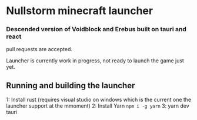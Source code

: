 # Nullstorm minecraft launcher
### Descended version of Voidblock and Erebus built on tauri and react

pull requests are accepted.

Launcher is currently work in progress, not ready to launch the game just yet.

## Running and building the launcher
1: Install rust (requires visual studio on windows which is the current one the launcher support at the mmoment)
2: Install Yarn `npm i -g yarn`
3: yarn dev tauri

